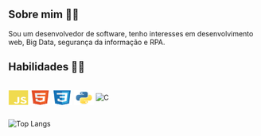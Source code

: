 ## Sobre mim 👨‍🎓

Sou um desenvolvedor de software, tenho interesses em desenvolvimento web, Big Data, segurança da informação e RPA.

## Habilidades 👨‍💻 

<div style="display: inline_block"><br>
  <img align="center" alt="Js" height="30" width="40"
    src="https://raw.githubusercontent.com/devicons/devicon/master/icons/javascript/javascript-plain.svg">
  <img align="center" alt="HTML" height="30" width="40" src="https://raw.githubusercontent.com/devicons/devicon/master/icons/html5/html5-original.svg">
  <img align="center" alt="CSS" height="30" width="40" src="https://raw.githubusercontent.com/devicons/devicon/master/icons/css3/css3-original.svg">
  <img align="center" alt="Python" height="30" width="40" src="https://raw.githubusercontent.com/devicons/devicon/master/icons/python/python-original.svg">
  <img align="center" alt="C" height="30" width="40" src="https://cdn.jsdelivr.net/gh/devicons/devicon@latest/icons/c/c-original.svg">
</div>


##
![Top Langs](https://github-readme-stats.vercel.app/api/top-langs/?username=rafaeg01&layout=compact)

